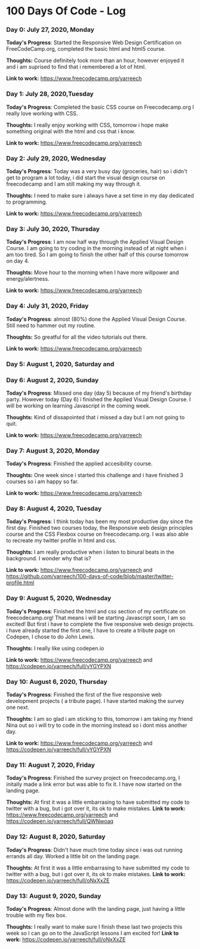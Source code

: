 # 100 Days Of Code - Log

### Day 0: July 27, 2020, Monday

**Today's Progress**: Started the Responsive Web Design Certification on FreeCodeCamp.org, completed the basic html and html5 course. 

**Thoughts:** Course definitely took more than an hour, however enjoyed it and i am suprised to find that i remembered a lot of html. 

**Link to work:** https://www.freecodecamp.org/yarreech

### Day 1: July 28, 2020,Tuesday

**Today's Progress**: Completed the basic CSS course on Freecodecamp.org I really love working with CSS.

**Thoughts:** I really enjoy working with CSS, tomorrow i hope make something original with the html and css that i know.

**Link to work:** https://www.freecodecamp.org/yarreech

### Day 2: July 29, 2020, Wednesday

**Today's Progress**: Today was a very busy day (groceries, hair) so i didn't get to program a lot today, i did start the visual design course on freecodecamp and I am still making my way through it. 

**Thoughts:** I need to make sure i always have a set time in my day dedicated to programming.

**Link to work:** https://www.freecodecamp.org/yarreech

### Day 3: July 30, 2020, Thursday

**Today's Progress**: I am now half way through the Applied Visual Design Course. I am going to try coding in the morning instead of at night when i am too tired. So I am going to finish the other half of this course tomorrow on day 4. 

**Thoughts:** Move hour to the morning when I have more willpower and energy/alertness. 

**Link to work:** https://www.freecodecamp.org/yarreech

### Day 4: July 31, 2020, Friday

**Today's Progress**: almost (80%) done the Applied Visual Design Course. Still need to hammer out my routine.

**Thoughts:** So greatful for all the video tutorials out there.

**Link to work:** https://www.freecodecamp.org/yarreech

### Day 5: August 1, 2020, Saturday and 

### Day 6: August 2, 2020, Sunday

**Today's Progress**: Missed one day (day 5) because of my friend's birthday party. However today (Day 6) i finished the Applied Visual Design Course. I will be working on learning Javascript in the coming week.

**Thoughts:** Kind of dissapointed that i missed a day but I am not going to quit. 

**Link to work:** https://www.freecodecamp.org/yarreech

### Day 7: August 3, 2020, Monday

**Today's Progress**: Finished the applied accesibility course. 

**Thoughts:** One week since i started this challenge and i have finished 3 courses so i am happy so far. 

**Link to work:** https://www.freecodecamp.org/yarreech

### Day 8: August 4, 2020, Tuesday

**Today's Progress**: I think today has been my most productive day since the first day. Finished two courses today, the Responsive web design principles course and the CSS Flexbox course on freecodecamp.org. I was also able to recreate my twitter profile in html and css.  

**Thoughts:** I am really productive when i listen to binural beats in the background. I wonder why that is? 

**Link to work:** https://www.freecodecamp.org/yarreech and https://github.com/yarreech/100-days-of-code/blob/master/twitter-profile.html

### Day 9: August 5, 2020, Wednesday 

**Today's Progress**: Finished the html and css section of my certificate on freecodecamp.org! That means i will be starting Javascript soon, I am so excited! But first i have to complete the five responsive web design projects. i have already started the first one, I have to create a tribute page on Codepen, I chose to do John Lewis.  

**Thoughts:** I really like using codepen.io  

**Link to work:** https://www.freecodecamp.org/yarreech and https://codepen.io/yarreech/full/vYGYPXN

### Day 10: August 6, 2020, Thursday

**Today's Progress**: Finished the first of the five responsive web development projects ( a tribute page). I have started making the survey one next. 

**Thoughts:** I am so glad i am sticking to this, tomorrow i am taking my friend Nina out so i will try to code in the morning instead so i dont miss another day.  

**Link to work:** https://www.freecodecamp.org/yarreech and https://codepen.io/yarreech/full/vYGYPXN

### Day 11: August 7, 2020, Friday

**Today's Progress**: Finished the survey project on freecodecamp.org, I initally made a link error but was able to fix it.  I have now started on the landing page. 

**Thoughts:** At first it was a little embarrasing to have submitted my code to twitter with a bug, but i got over it, its ok to make mistakes. 
**Link to work:** https://www.freecodecamp.org/yarreech and https://codepen.io/yarreech/full/QWNwoaq

### Day 12: August 8, 2020, Saturday

**Today's Progress**: Didn't have much time today since i was out running errands all day. Worked a little bit on the landing page. 

**Thoughts:** At first it was a little embarrasing to have submitted my code to twitter with a bug, but i got over it, its ok to make mistakes. 
**Link to work:** https://codepen.io/yarreech/full/oNxXxZE

### Day 13: August 9, 2020, Sunday

**Today's Progress**: Almost done with the landing page, just having a little trouble with my flex box. 

**Thoughts:** I really want to make sure I finish these last two projects this week so I can go on to the JavaScript lessons I am excited for! 
**Link to work:** https://codepen.io/yarreech/full/oNxXxZE








